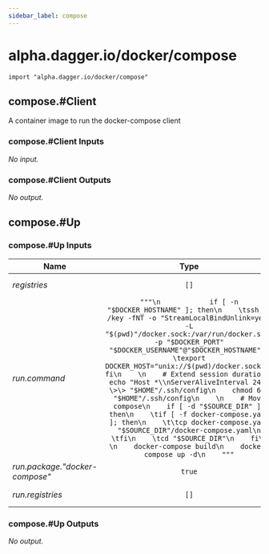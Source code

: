 ```yaml
---
sidebar_label: compose
---
```


# alpha.dagger.io/docker/compose

```cue
import "alpha.dagger.io/docker/compose"
```

## compose.#Client

A container image to run the docker-compose client

### compose.#Client Inputs

_No input._

### compose.#Client Outputs

_No output._

## compose.#Up

### compose.#Up Inputs

| Name                             | Type              | Description                           |
| -------------                    |:-------------:    |:-------------:                        |
|*registries*                      | `[]`              |Image registries                       |
|*run.command*                     | `"""\n            if [ -n "$DOCKER_HOSTNAME" ]; then\n    \tssh -i /key -fNT -o "StreamLocalBindUnlink=yes" -L "$(pwd)"/docker.sock:/var/run/docker.sock -p "$DOCKER_PORT" "$DOCKER_USERNAME"@"$DOCKER_HOSTNAME"\n    \texport DOCKER_HOST="unix://$(pwd)/docker.sock"\n    fi\n    \n    # Extend session duration\n    echo "Host *\\nServerAliveInterval 240" \>\> "$HOME"/.ssh/config\n    chmod 600 "$HOME"/.ssh/config\n    \n    # Move compose\n    if [ -d "$SOURCE_DIR" ]; then\n    \tif [ -f docker-compose.yaml ]; then\n    \t\tcp docker-compose.yaml "$SOURCE_DIR"/docker-compose.yaml\n    \tfi\n    \tcd "$SOURCE_DIR"\n    fi\n    \n    docker-compose build\n    docker-compose up -d\n    """`    |Command to execute    |
|*run.package."docker-compose"*    | `true`            |-                                      |
|*run.registries*                  | `[]`              |Image registries                       |

### compose.#Up Outputs

_No output._
